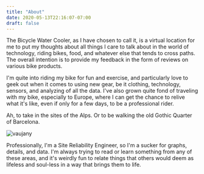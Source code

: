 ```yaml
---
title: "About"
date: 2020-05-13T22:16:07-07:00
draft: false
---
```

The Bicycle Water Cooler, as I have chosen to call it, is a virtual location for me to put my thoughts about all things I care to talk about in the world of technology, riding bikes, food, and whatever else that tends to cross paths. The overall intention is to provide my feedback in the form of reviews on various bike products.

I'm quite into riding my bike for fun and exercise, and particularly love to geek out when it comes to using new gear, be it clothing, technology, sensors, and analyzing of all the data. I've also grown quite fond of traveling with my bike, especially to Europe, where I can get the chance to relive what it's like, even if only for a few days, to be a professional rider. 

Ah, to take in the sites of the Alps. Or to be walking the old Gothic Quarter of Barcelona.

![vaujany](/img/about/vaujany.jpg)

Professionally, I'm a Site Reliability Engineer, so I'm a sucker for graphs, details, and data. I'm always trying to read or learn something from any of these areas, and it's weirdly fun to relate things that others would deem as lifeless and soul-less in a way that brings them to life.